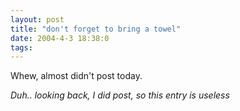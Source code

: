 ```yaml
---
layout: post
title: "don't forget to bring a towel"
date: 2004-4-3 18:38:0
tags: 
---
```


Whew, almost didn't post today.

_Duh.. looking back, I did post, so this entry is useless_

